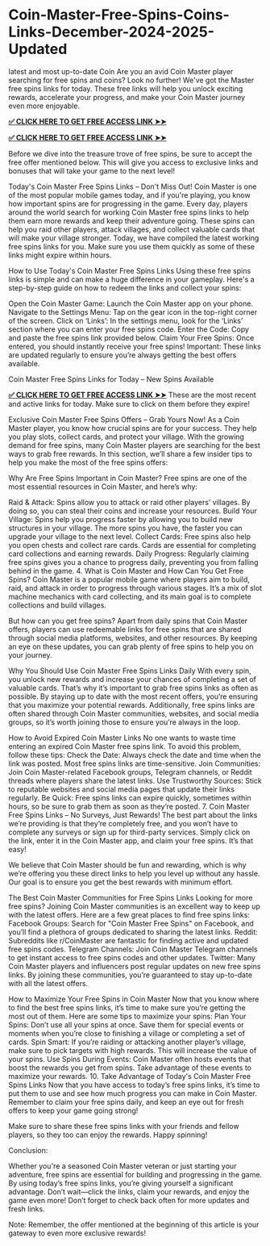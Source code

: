 # Coin-Master-Free-Spins-Coins-Links-December-2024-2025-Updated

latest and most up-to-date Coin Are you an avid Coin Master player searching for free spins and coins? Look no further! We've got the Master free spins links for today. These free links will help you unlock exciting rewards, accelerate your progress, and make your Coin Master journey even more enjoyable.


**[✅ CLICK HERE TO GET FREE ACCESS LINK ➤➤](https://samnus.xyz/Coin%20Master/)**


**[✅ CLICK HERE TO GET FREE ACCESS LINK ➤➤](https://samnus.xyz/Coin%20Master/)**

Before we dive into the treasure trove of free spins, be sure to accept the free offer mentioned below. This will give you access to exclusive links and bonuses that will take your game to the next level!

Today's Coin Master Free Spins Links – Don't Miss Out!
Coin Master is one of the most popular mobile games today, and if you're playing, you know how important spins are for progressing in the game. Every day, players around the world search for working Coin Master free spins links to help them earn more rewards and keep their adventure going.
These spins can help you raid other players, attack villages, and collect valuable cards that will make your village stronger. Today, we have compiled the latest working free spins links for you. Make sure you use them quickly as some of these links might expire within hours.

How to Use Today's Coin Master Free Spins Links
Using these free spins links is simple and can make a huge difference in your gameplay. Here's a step-by-step guide on how to redeem the links and collect your spins:

Open the Coin Master Game: Launch the Coin Master app on your phone.
Navigate to the Settings Menu: Tap on the gear icon in the top-right corner of the screen.
Click on ‘Links’: In the settings menu, look for the ‘Links’ section where you can enter your free spins code.
Enter the Code: Copy and paste the free spins link provided below.
Claim Your Free Spins: Once entered, you should instantly receive your free spins!
Important: These links are updated regularly to ensure you’re always getting the best offers available.

Coin Master Free Spins Links for Today – New Spins Available

**[✅ CLICK HERE TO GET FREE ACCESS LINK ➤➤](https://samnus.xyz/Coin%20Master/)**
These are the most recent and active links for today. Make sure to click on them before they expire!

Exclusive Coin Master Free Spins Offers – Grab Yours Now!
As a Coin Master player, you know how crucial spins are for your success. They help you play slots, collect cards, and protect your village. With the growing demand for free spins, many Coin Master players are searching for the best ways to grab free rewards. In this section, we’ll share a few insider tips to help you make the most of the free spins offers:

Why Are Free Spins Important in Coin Master?
Free spins are one of the most essential resources in Coin Master, and here’s why:

Raid & Attack: Spins allow you to attack or raid other players’ villages. By doing so, you can steal their coins and increase your resources.
Build Your Village: Spins help you progress faster by allowing you to build new structures in your village. The more spins you have, the faster you can upgrade your village to the next level.
Collect Cards: Free spins also help you open chests and collect rare cards. Cards are essential for completing card collections and earning rewards.
Daily Progress: Regularly claiming free spins gives you a chance to progress daily, preventing you from falling behind in the game.
4. What is Coin Master and How Can You Get Free Spins?
Coin Master is a popular mobile game where players aim to build, raid, and attack in order to progress through various stages. It’s a mix of slot machine mechanics with card collecting, and its main goal is to complete collections and build villages.

But how can you get free spins? Apart from daily spins that Coin Master offers, players can use redeemable links for free spins that are shared through social media platforms, websites, and other resources. By keeping an eye on these updates, you can grab plenty of free spins to help you on your journey.

Why You Should Use Coin Master Free Spins Links Daily
With every spin, you unlock new rewards and increase your chances of completing a set of valuable cards. That’s why it’s important to grab free spins links as often as possible. By staying up to date with the most recent offers, you’re ensuring that you maximize your potential rewards.
Additionally, free spins links are often shared through Coin Master communities, websites, and social media groups, so it’s worth joining those to ensure you’re always in the loop.

How to Avoid Expired Coin Master Links
No one wants to waste time entering an expired Coin Master free spins link. To avoid this problem, follow these tips:
Check the Date: Always check the date and time when the link was posted. Most free spins links are time-sensitive.
Join Communities: Join Coin Master-related Facebook groups, Telegram channels, or Reddit threads where players share the latest links.
Use Trustworthy Sources: Stick to reputable websites and social media pages that update their links regularly.
Be Quick: Free spins links can expire quickly, sometimes within hours, so be sure to grab them as soon as they’re posted.
7. Coin Master Free Spins Links – No Surveys, Just Rewards!
The best part about the links we’re providing is that they’re completely free, and you won’t have to complete any surveys or sign up for third-party services. Simply click on the link, enter it in the Coin Master app, and claim your free spins. It’s that easy!

We believe that Coin Master should be fun and rewarding, which is why we’re offering you these direct links to help you level up without any hassle. Our goal is to ensure you get the best rewards with minimum effort.

The Best Coin Master Communities for Free Spins Links
Looking for more free spins? Joining Coin Master communities is an excellent way to keep up with the latest offers. Here are a few great places to find free spins links:
Facebook Groups: Search for "Coin Master Free Spins" on Facebook, and you’ll find a plethora of groups dedicated to sharing the latest links.
Reddit: Subreddits like r/CoinMaster are fantastic for finding active and updated free spins codes.
Telegram Channels: Join Coin Master Telegram channels to get instant access to free spins codes and other updates.
Twitter: Many Coin Master players and influencers post regular updates on new free spins links.
By joining these communities, you’re guaranteed to stay up-to-date with all the latest offers.

How to Maximize Your Free Spins in Coin Master
Now that you know where to find the best free spins links, it’s time to make sure you’re getting the most out of them. Here are some tips to maximize your spins:
Plan Your Spins: Don’t use all your spins at once. Save them for special events or moments when you’re close to finishing a village or completing a set of cards.
Spin Smart: If you’re raiding or attacking another player’s village, make sure to pick targets with high rewards. This will increase the value of your spins.
Use Spins During Events: Coin Master often hosts events that boost the rewards you get from spins. Take advantage of these events to maximize your rewards.
10. Take Advantage of Today's Coin Master Free Spins Links
Now that you have access to today’s free spins links, it’s time to put them to use and see how much progress you can make in Coin Master. Remember to claim your free spins daily, and keep an eye out for fresh offers to keep your game going strong!

Make sure to share these free spins links with your friends and fellow players, so they too can enjoy the rewards. Happy spinning!

Conclusion:

Whether you're a seasoned Coin Master veteran or just starting your adventure, free spins are essential for building and progressing in the game. By using today’s free spins links, you’re giving yourself a significant advantage. Don’t wait—click the links, claim your rewards, and enjoy the game even more! Don’t forget to check back often for more updates and fresh links.

Note: Remember, the offer mentioned at the beginning of this article is your gateway to even more exclusive rewards!

